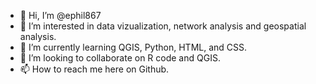 - 👋 Hi, I’m @ephil867
- 👀 I’m interested in data vizualization, network analysis and geospatial analysis. 
- 🌱 I’m currently learning QGIS, Python, HTML, and CSS.
- 💞️ I’m looking to collaborate on R code and QGIS. 
- 📫 How to reach me here on Github.

<!---
ephil867/ephil867 is a ✨ special ✨ repository because its `README.md` (this file) appears on your GitHub profile.
You can click the Preview link to take a look at your changes.
--->
